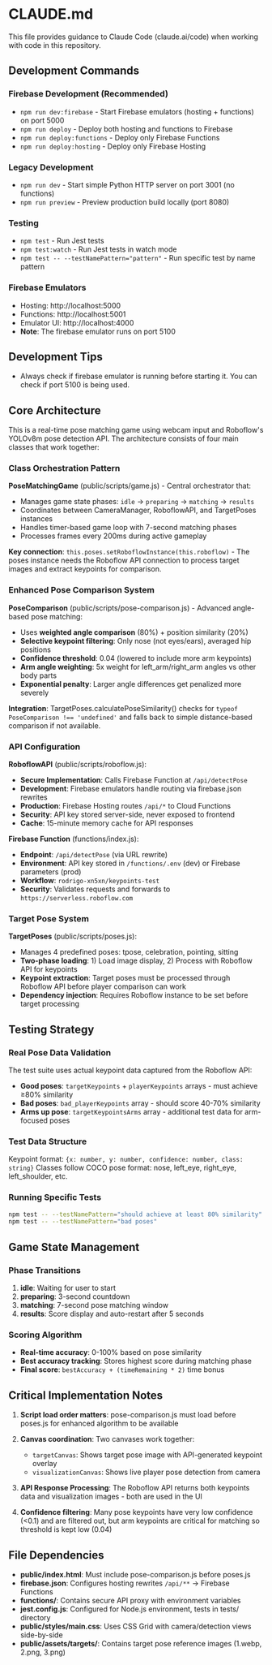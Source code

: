 # CLAUDE.md

This file provides guidance to Claude Code (claude.ai/code) when working with code in this repository.

## Development Commands

### Firebase Development (Recommended)
- `npm run dev:firebase` - Start Firebase emulators (hosting + functions) on port 5000
- `npm run deploy` - Deploy both hosting and functions to Firebase
- `npm run deploy:functions` - Deploy only Firebase Functions
- `npm run deploy:hosting` - Deploy only Firebase Hosting

### Legacy Development
- `npm run dev` - Start simple Python HTTP server on port 3001 (no functions)
- `npm run preview` - Preview production build locally (port 8080)

### Testing
- `npm test` - Run Jest tests
- `npm test:watch` - Run Jest tests in watch mode
- `npm test -- --testNamePattern="pattern"` - Run specific test by name pattern

### Firebase Emulators
- Hosting: http://localhost:5000
- Functions: http://localhost:5001
- Emulator UI: http://localhost:4000
- **Note**: The firebase emulator runs on port 5100

## Development Tips
- Always check if firebase emulator is running before starting it. You can check if port 5100 is being used.

## Core Architecture

This is a real-time pose matching game using webcam input and Roboflow's YOLOv8m pose detection API. The architecture consists of four main classes that work together:

### Class Orchestration Pattern

**PoseMatchingGame** (public/scripts/game.js) - Central orchestrator that:
- Manages game state phases: `idle` → `preparing` → `matching` → `results`
- Coordinates between CameraManager, RoboflowAPI, and TargetPoses instances
- Handles timer-based game loop with 7-second matching phases
- Processes frames every 200ms during active gameplay

**Key connection**: `this.poses.setRoboflowInstance(this.roboflow)` - The poses instance needs the Roboflow API connection to process target images and extract keypoints for comparison.

### Enhanced Pose Comparison System

**PoseComparison** (public/scripts/pose-comparison.js) - Advanced angle-based pose matching:
- Uses **weighted angle comparison** (80%) + position similarity (20%)
- **Selective keypoint filtering**: Only nose (not eyes/ears), averaged hip positions
- **Confidence threshold**: 0.04 (lowered to include more arm keypoints)
- **Arm angle weighting**: 5x weight for left_arm/right_arm angles vs other body parts
- **Exponential penalty**: Larger angle differences get penalized more severely

**Integration**: TargetPoses.calculatePoseSimilarity() checks for `typeof PoseComparison !== 'undefined'` and falls back to simple distance-based comparison if not available.

### API Configuration

**RoboflowAPI** (public/scripts/roboflow.js):
- **Secure Implementation**: Calls Firebase Function at `/api/detectPose`
- **Development**: Firebase emulators handle routing via firebase.json rewrites
- **Production**: Firebase Hosting routes `/api/*` to Cloud Functions
- **Security**: API key stored server-side, never exposed to frontend
- **Cache**: 15-minute memory cache for API responses

**Firebase Function** (functions/index.js):
- **Endpoint**: `/api/detectPose` (via URL rewrite)
- **Environment**: API key stored in `/functions/.env` (dev) or Firebase parameters (prod)
- **Workflow**: `rodrigo-xn5xn/keypoints-test`
- **Security**: Validates requests and forwards to `https://serverless.roboflow.com`

### Target Pose System

**TargetPoses** (public/scripts/poses.js):
- Manages 4 predefined poses: tpose, celebration, pointing, sitting
- **Two-phase loading**: 1) Load image display, 2) Process with Roboflow API for keypoints
- **Keypoint extraction**: Target poses must be processed through Roboflow API before player comparison can work
- **Dependency injection**: Requires Roboflow instance to be set before target processing

## Testing Strategy

### Real Pose Data Validation
The test suite uses actual keypoint data captured from the Roboflow API:

- **Good poses**: `targetKeypoints` + `playerKeypoints` arrays - must achieve ≥80% similarity
- **Bad poses**: `bad_playerKeypoints` array - should score 40-70% similarity
- **Arms up pose**: `targetKeypointsArms` array - additional test data for arm-focused poses

### Test Data Structure
Keypoint format: `{x: number, y: number, confidence: number, class: string}`
Classes follow COCO pose format: nose, left_eye, right_eye, left_shoulder, etc.

### Running Specific Tests
```bash
npm test -- --testNamePattern="should achieve at least 80% similarity"
npm test -- --testNamePattern="bad poses"
```

## Game State Management

### Phase Transitions
1. **idle**: Waiting for user to start
2. **preparing**: 3-second countdown 
3. **matching**: 7-second pose matching window
4. **results**: Score display and auto-restart after 5 seconds

### Scoring Algorithm
- **Real-time accuracy**: 0-100% based on pose similarity
- **Best accuracy tracking**: Stores highest score during matching phase
- **Final score**: `bestAccuracy + (timeRemaining * 2)` time bonus

## Critical Implementation Notes

1. **Script load order matters**: pose-comparison.js must load before poses.js for enhanced algorithm to be available

2. **Canvas coordination**: Two canvases work together:
   - `targetCanvas`: Shows target pose image with API-generated keypoint overlay
   - `visualizationCanvas`: Shows live player pose detection from camera

3. **API Response Processing**: The Roboflow API returns both keypoints data and visualization images - both are used in the UI

4. **Confidence filtering**: Many pose keypoints have very low confidence (<0.1) and are filtered out, but arm keypoints are critical for matching so threshold is kept low (0.04)

## File Dependencies

- **public/index.html**: Must include pose-comparison.js before poses.js
- **firebase.json**: Configures hosting rewrites `/api/**` → Firebase Functions
- **functions/**: Contains secure API proxy with environment variables
- **jest.config.js**: Configured for Node.js environment, tests in tests/ directory
- **public/styles/main.css**: Uses CSS Grid with camera/detection views side-by-side
- **public/assets/targets/**: Contains target pose reference images (1.webp, 2.png, 3.png)